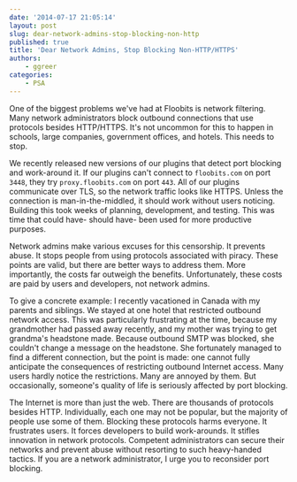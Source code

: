 ```yaml
---
date: '2014-07-17 21:05:14'
layout: post
slug: dear-network-admins-stop-blocking-non-http
published: true
title: 'Dear Network Admins, Stop Blocking Non-HTTP/HTTPS'
authors:
    - ggreer
categories:
    - PSA
---
```


One of the biggest problems we've had at Floobits is network filtering. Many network administrators block outbound connections that use protocols besides HTTP/HTTPS. It's not uncommon for this to happen in schools, large companies, government offices, and hotels. This needs to stop.

We recently released new versions of our plugins that detect port blocking and work-around it. If our plugins can't connect to `floobits.com` on port `3448`, they try `proxy.floobits.com` on port `443`. All of our plugins communicate over TLS, so the network traffic looks like HTTPS. Unless the connection is man-in-the-middled, it should work without users noticing. Building this took weeks of planning, development, and testing. This was time that could have- should have- been used for more productive purposes.

Network admins make various excuses for this censorship. It prevents abuse. It stops people from using protocols associated with piracy. These points are valid, but there are better ways to address them. More importantly, the costs far outweigh the benefits. Unfortunately, these costs are paid by users and developers, not network admins.

To give a concrete example: I recently vacationed in Canada with my parents and siblings. We stayed at one hotel that restricted outbound network access. This was particularly frustrating at the time, because my grandmother had passed away recently, and my mother was trying to get grandma's headstone made. Because outbound SMTP was blocked, she couldn't change a message on the headstone. She fortunately managed to find a different connection, but the point is made: one cannot fully anticipate the consequences of restricting outbound Internet access. Many users hardly notice the restrictions. Many are annoyed by them. But occasionally, someone's quality of life is seriously affected by port blocking.

The Internet is more than just the web. There are thousands of protocols besides HTTP. Individually, each one may not be popular, but the majority of people use some of them. Blocking these protocols harms everyone. It frustrates users. It forces developers to build work-arounds. It stifles innovation in network protocols. Competent administrators can secure their networks and prevent abuse without resorting to such heavy-handed tactics. If you are a network administrator, I urge you to reconsider port blocking.

